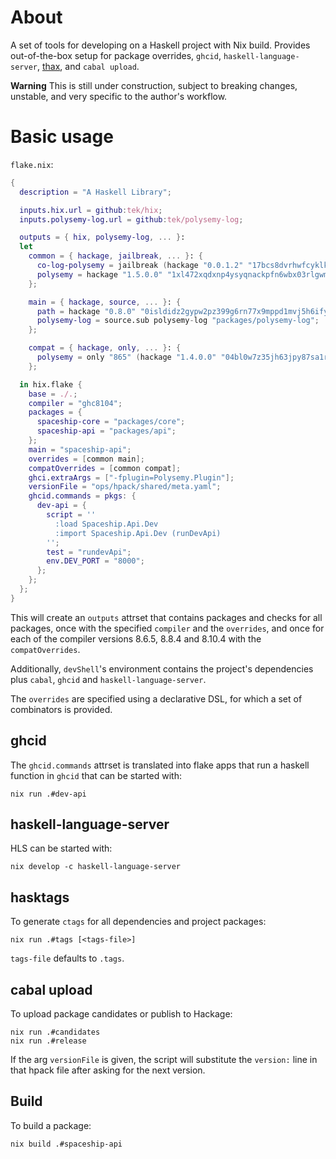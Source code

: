 # About

A set of tools for developing on a Haskell project with Nix build.
Provides out-of-the-box setup for package overrides, `ghcid`, `haskell-language-server`, [thax], and `cabal upload`.

**Warning** This is still under construction, subject to breaking changes, unstable, and very specific to the author's
workflow.

# Basic usage

`flake.nix`:

```nix
{
  description = "A Haskell Library";

  inputs.hix.url = github:tek/hix;
  inputs.polysemy-log.url = github:tek/polysemy-log;

  outputs = { hix, polysemy-log, ... }:
  let
    common = { hackage, jailbreak, ... }: {
      co-log-polysemy = jailbreak (hackage "0.0.1.2" "17bcs8dvrhwfcyklknkqg11gxgxm2jaa7kbm6xx4vm1976abzwss");
      polysemy = hackage "1.5.0.0" "1xl472xqdxnp4ysyqnackpfn6wbx03rlgwmy9907bklrh557il6d";
    };

    main = { hackage, source, ... }: {
      path = hackage "0.8.0" "0isldidz2gypw2pz399g6rn77x9mppd1mvj5h6ify4pj4mpla0pb";
      polysemy-log = source.sub polysemy-log "packages/polysemy-log";
    };

    compat = { hackage, only, ... }: {
      polysemy = only "865" (hackage "1.4.0.0" "04bl0w7z35jh63jpy87sa1rrbgqhwn7c0pxsm5l3ww0pjnswkhjj");
    };

  in hix.flake {
    base = ./.;
    compiler = "ghc8104";
    packages = {
      spaceship-core = "packages/core";
      spaceship-api = "packages/api";
    };
    main = "spaceship-api";
    overrides = [common main];
    compatOverrides = [common compat];
    ghci.extraArgs = ["-fplugin=Polysemy.Plugin"];
    versionFile = "ops/hpack/shared/meta.yaml";
    ghcid.commands = pkgs: {
      dev-api = {
        script = ''
          :load Spaceship.Api.Dev
          :import Spaceship.Api.Dev (runDevApi)
        '';
        test = "rundevApi";
        env.DEV_PORT = "8000";
      };
    };
  };
}
```

This will create an `outputs` attrset that contains packages and checks for all packages, once with the specified
`compiler` and the `overrides`, and once for each of the compiler versions 8.6.5, 8.8.4 and 8.10.4 with the
`compatOverrides`.

Additionally, `devShell`'s environment contains the project's dependencies plus `cabal`, `ghcid` and
`haskell-language-server`.

The `overrides` are specified using a declarative DSL, for which a set of combinators is provided.

## ghcid

The `ghcid.commands` attrset is translated into flake apps that run a haskell function in `ghcid` that can be started
with:

```
nix run .#dev-api
```

## haskell-language-server

HLS can be started with:

```
nix develop -c haskell-language-server
```

## hasktags

To generate `ctags` for all dependencies and project packages:

```
nix run .#tags [<tags-file>]
```

`tags-file` defaults to `.tags`.

## cabal upload

To upload package candidates or publish to Hackage:

```
nix run .#candidates
nix run .#release
```

If the arg `versionFile` is given, the script will substitute the `version:` line in that hpack file after asking for
the next version.


## Build

To build a package:

```
nix build .#spaceship-api
```

[thax]: https://github.com/tek/thax
